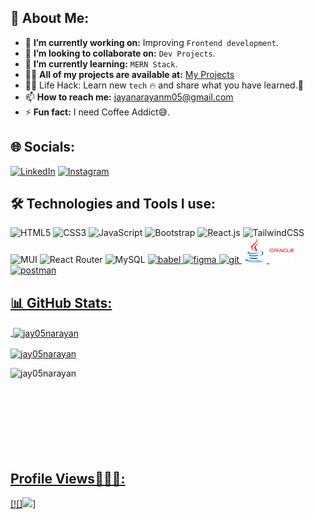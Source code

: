 ## 💫 About Me:

- 🔭 **I’m currently working on:** Improving `Frontend development`.<br>
- 👯 **I’m looking to collaborate on:** `Dev Projects`.<br>
- 🌱 **I’m currently learning:** `MERN Stack`.<br>
- 👨‍💻 **All of my projects are available at:** [My Projects](https://github.com/jay05narayan)
- 👨‍💻 Life Hack: Learn new `tech` 🔥 and share what you have learned.🎉
- 📫 **How to reach me:** jayanarayanm05@gmail.com
- ⚡ **Fun fact:** I need Coffee Addict😅.

## 🌐 Socials:
[![LinkedIn](https://img.shields.io/badge/LinkedIn-%230077B5.svg?logo=linkedin&logoColor=white)](https://www.linkedin.com/in/jayanarayan-manjunath-48a495231/) [![Instagram](https://img.shields.io/badge/Instagram-%23E4405F.svg?logo=Instagram&logoColor=white)](https://instagram.com/jayanarayan05/) 

## 🛠️ Technologies and Tools I use:
![HTML5](https://img.shields.io/badge/html5-%23E34F26.svg?style=for-the-badge&logo=html5&logoColor=white) ![CSS3](https://img.shields.io/badge/css3-%231572B6.svg?style=for-the-badge&logo=css3&logoColor=white) ![JavaScript](https://img.shields.io/badge/javascript-%23323330.svg?style=for-the-badge&logo=javascript&logoColor=%23F7DF1E)  ![Bootstrap](https://img.shields.io/badge/bootstrap-%23563D7C.svg?style=for-the-badge&logo=bootstrap&logoColor=white)  ![React.js](https://img.shields.io/badge/react-%2320232a.svg?style=for-the-badge&logo=react&logoColor=%2361DAFB) ![TailwindCSS](https://img.shields.io/badge/tailwindcss-%2338B2AC.svg?style=for-the-badge&logo=tailwind-css&logoColor=white) ![MUI](https://img.shields.io/badge/MUI-%230081CB.svg?style=for-the-badge&logo=material-ui&logoColor=white) ![React Router](https://img.shields.io/badge/React_Router-CA4245?style=for-the-badge&logo=react-router&logoColor=white)  ![MySQL](https://img.shields.io/badge/mysql-%2300f.svg?style=for-the-badge&logo=mysql&logoColor=white) <a href="https://babeljs.io/" target="_blank" rel="noreferrer"> <img src="https://www.vectorlogo.zone/logos/babeljs/babeljs-icon.svg" alt="babel" width="40" height="40"/> <img src="https://www.vectorlogo.zone/logos/figma/figma-icon.svg" alt="figma" width="40" height="40"/> <img src="https://www.vectorlogo.zone/logos/git-scm/git-scm-icon.svg" alt="git" width="40" height="40"/> <img src="https://raw.githubusercontent.com/devicons/devicon/master/icons/java/java-original.svg" alt="java" width="40" height="40"/> <img src="https://raw.githubusercontent.com/devicons/devicon/master/icons/oracle/oracle-original.svg" alt="oracle" width="40" height="40"/> <img src="https://www.vectorlogo.zone/logos/getpostman/getpostman-icon.svg" alt="postman" width="40" height="40"/>

## 📊 GitHub Stats:
<p>&nbsp;<img align="center" src="https://github-readme-stats.vercel.app/api?username=jay05narayan&show_icons=true&locale=en" alt="jay05narayan" /></p>
<p><img align="center" src="https://github-readme-streak-stats.herokuapp.com/?user=jay05narayan&" alt="jay05narayan" /></p>
<p><img align="left" src="https://github-readme-stats.vercel.app/api/top-langs?username=jay05narayan&show_icons=true&locale=en&layout=compact" alt="jay05narayan" /></p><br><br><br>
<br><br><br><br><br>

## Profile Views👩🏻‍💻:
[![][![](https://visitcount.itsvg.in/api?id=jay05narayan&label=Profile%20Views&color=1&pretty=true)](https://visitcount.itsvg.in)]
